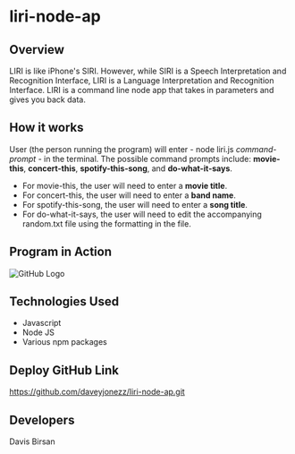 # liri-node-ap

## Overview
LIRI is like iPhone's SIRI. However, while SIRI is a Speech Interpretation and Recognition Interface, LIRI is a Language Interpretation and Recognition Interface. LIRI is a command line node app that takes in parameters and gives you back data.

## How it works
User (the person running the program) will enter - node liri.js _command-prompt_ - in the terminal. 
The possible command prompts include: **movie-this**, **concert-this**, **spotify-this-song**, and **do-what-it-says**.

* For movie-this, the user will need to enter a **movie title**. 
* For concert-this, the user will need to enter a **band name**. 
* For spotify-this-song, the user will need to enter a **song title**. 
* For do-what-it-says, the user will need to edit the accompanying random.txt file using the formatting in the file.

## Program in Action
![GitHub Logo](/images/logo.png)

## Technologies Used
* Javascript
* Node JS
* Various npm packages

## Deploy GitHub Link
https://github.com/daveyjonezz/liri-node-ap.git

## Developers
Davis Birsan

